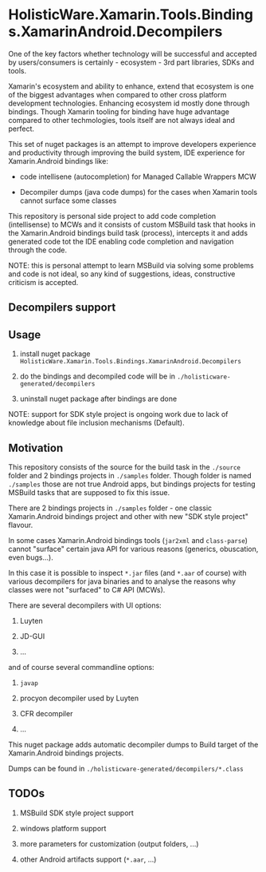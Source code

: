 # HolisticWare.Xamarin.Tools.Bindings.XamarinAndroid.Decompilers


One of the key factors whether technology will be successful and accepted by users/consumers
is certainly - ecosystem - 3rd part libraries, SDKs and tools.

Xamarin's ecosystem and ability to enhance, extend that ecosystem is one of the biggest advantages
when compared to other cross platform development technologies. Enhancing ecosystem id mostly 
done through bindings. Though Xamarin tooling for binding have huge advantage compared to other
techmologies, tools itself are not always ideal and perfect.

This set of nuget packages is an attempt to improve developers experience and productivity through
improving the build system, IDE experience for Xamarin.Android bindings like:

*   code intellisene (autocompletion) for Managed Callable Wrappers MCW 

*   Decompiler dumps (java code dumps) for the cases when Xamarin tools cannot surface
    some classes

This repository is personal side project to add code completion (intellisense) to MCWs and it
consists of custom MSBuild task that hooks in the Xamarin.Android bindings build task (process),
intercepts it and adds generated code tot the IDE enabling code completion and navigation through
the code.

NOTE: this is personal attempt to learn MSBuild via solving some problems and code is not ideal, 
so any kind of suggestions, ideas, constructive criticism is accepted.


## Decompilers support 

## Usage

1.  install nuget package `HolisticWare.Xamarin.Tools.Bindings.XamarinAndroid.Decompilers`

2.  do the bindings and decompiled code will be in `./holisticware-generated/decompilers`

3.  uninstall nuget package after bindings are done

NOTE: support for SDK style project is ongoing work due to lack of knowledge about file inclusion
mechanisms (Default).

## Motivation

This repository consists of the source for the build task in the `./source` folder and 2 bindings
projects in `./samples` folder. Though folder is named `./samples` those are not true Android
apps, but bindings projects for testing MSBuild tasks that are supposed to fix this issue.

There are 2 bindings projects in `./samples` folder - one classic Xamarin.Android bindings
project and other with new "SDK style project" flavour.

In some cases Xamarin.Android bindings tools (`jar2xml` and `class-parse`) cannot "surface" 
certain java API for various reasons (generics, obuscation, even bugs...).

In this case it is possible to inspect `*.jar` files (and `*.aar` of course) with various
decompilers for java binaries and to analyse the reasons why classes were not "surfaced" to
C# API (MCWs).

There are several decompilers with UI options:

1.	Luyten

2.	JD-GUI

3.	...

and of course several commandline options:

1.	`javap`

2.	procyon decompiler used by Luyten

3.	CFR decompiler

4. ...

This nuget package adds automatic decompiler dumps to Build target of the Xamarin.Android bindings
projects.

Dumps can be found in `./holisticware-generated/decompilers/*.class`


## TODOs

1.	MSBuild SDK style project support 

2. windows platform support 

3.	more parameters for customization (output folders, ...)

4. 	other Android artifacts support (`*.aar`, ...)

